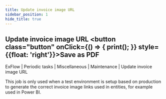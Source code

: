 ```yaml
---
title: Update invoice image URL
sidebar_position: 1
hide_title: true
---
```

## Update invoice image URL <button class="button" onClick={() => { print(); }} style={{float: 'right'}}>Save as PDF</button>

ExFlow \| Periodic tasks \| Miscellaneous \| Maintenance \| Update invoice image URL

This job is only used when a test environment is setup based on production to generate the correct invoice image links used in entities, for example used in Power BI.

